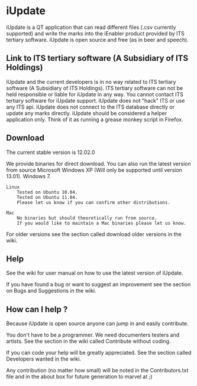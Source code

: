 iUpdate
=======

iUpdate is a QT application that can read different files (.csv currently supported) and write the marks into the iEnabler product provided by ITS tertiary software.
iUpdate is open source and free (as in beer and speech).  


Link to ITS tertiary software (A Subsidiary of ITS Holdings)
------------------------------------------------------------

iUpdate and the current developers is in no way related to ITS tertiary software (A Subsidiary of ITS Holdings). 
ITS tertiary software can not be held responsible or liable for iUpdate in any way. 
You cannot contact ITS tertiary software for iUpdate support.
iUpdate does not "hack" ITS or use any ITS api.
iUpdate does not connect to the ITS database directly or update any marks directly. 
iUpdate should be considered a helper application only. Think of it as running a grease monkey script in Firefox.

Download
---------

The current stable version is 12.02.0

We provide binaries for direct download. You can also run the latest version from source
	Microsoft
		Windows XP (Will only be supported until version 13.01).
		Windows 7.
		
	Linux
		Tested on Ubuntu 10.04.
		Tested on Ubuntu 11.04.
		Please let us know if you can confirm other distributions.
	
	Mac 
		No binaries but should theoretically run from source.
		If you would like to maintain a Mac binaries please let us know.
		
For older versions see the section called download older versions in the wiki.

Help
---------

See the wiki for user manual on how to use the latest version of iUpdate. 

If you have found a bug or want to suggest an improvement see the section on Bugs and Suggestions in the wiki.


How can I help ?
----------------

Because iUpdate is open source anyone can jump in and easily contribute. 

You don't have to be a programmer. We need documenters testers and artists. See the section in the wiki called Contribute without coding.

If you can code your help will be greatly appreciated. See the section called Developers wanted in the wiki.

Any contribution (no matter how small) will be noted in the Contributors.txt file and in the about box for future generation to marvel at ;)




